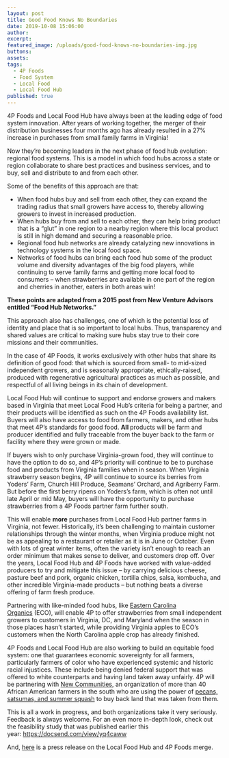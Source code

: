 ```yaml
---
layout: post
title: Good Food Knows No Boundaries
date: 2019-10-08 15:06:00
author:
excerpt:
featured_image: /uploads/good-food-knows-no-boundaries-img.jpg
buttons:
assets:
tags:
  - 4P Foods
  - Food System
  - Local Food
  - Local Food Hub
published: true  
---
```


<div class="editable"><p>4P Foods and Local Food Hub have always been at the leading edge of food system innovation. After years of working together, the merger of their distribution businesses four months ago has already resulted in a 27% increase in purchases from small family farms in Virginia!</p><p>Now they&rsquo;re becoming leaders in the next phase of food hub evolution: regional food systems. This is a model in which food hubs across a state or region collaborate to share best practices and business services, and to buy, sell and distribute to and from each other.&nbsp;</p><p>Some of the benefits of this approach are that:</p><ul><li>When food hubs buy and sell from each other, they can expand the trading radius that small growers have access to, thereby allowing growers to invest in increased production.</li><li>When hubs buy from and sell to each other, they can help bring product that is a &ldquo;glut&rdquo; in one region to a nearby region where this local product is still in high demand and securing a reasonable price.</li><li>Regional food hub networks are already catalyzing new innovations in technology systems in the local food space.</li><li>Networks of food hubs can bring each food hub some of the product volume and diversity advantages of the big food players, while continuing to serve family farms and getting more local food to consumers &ndash; when strawberries are available in one part of the region and cherries in another, eaters in both areas win!</li></ul><p><strong>These points are adapted from a 2015 post from New Venture Advisors entitled &ldquo;Food Hub Networks.&rdquo;</strong></p><p>This approach also has challenges, one of which is the potential loss of identity and place that is so important to local hubs. Thus, transparency and shared values are critical to making sure hubs stay true to their core missions and their communities.&nbsp;</p><p>In the case of 4P Foods, it works exclusively with other hubs that share its definition of good food: that which is sourced from small- to mid-sized independent growers, and is seasonally appropriate, ethically-raised, produced with regenerative agricultural practices as much as possible, and respectful of all living beings in its chain of development.&nbsp;</p><p>Local Food Hub will continue to support and endorse growers and makers based in Virginia that meet Local Food Hub&rsquo;s criteria for being a partner, and their products will be identified as such on the 4P Foods availability list. Buyers will also have access to food from farmers, makers, and other hubs that meet 4P&rsquo;s standards for good food.&nbsp;<b>All&nbsp;</b>products will be farm and producer identified and fully traceable from the buyer back to the farm or facility where they were grown or made.&nbsp;</p><p>If buyers wish to only purchase Virginia-grown food, they will continue to have the option to do so, and 4P&rsquo;s priority will continue to be to purchase food and products from Virginia families when in season. When Virginia strawberry season begins, 4P will continue to source its berries from Yoders&rsquo; Farm, Church Hill Produce, Seamans&rsquo; Orchard, and Agriberry Farm. But before the first berry ripens on Yoders&rsquo;s farm, which is often not until late April or mid May, buyers will have the opportunity to purchase strawberries from a 4P Foods partner farm further south.&nbsp;</p><p>This will enable&nbsp;<b>more</b>&nbsp;purchases from Local Food Hub partner farms in Virginia, not fewer. Historically, it&rsquo;s been challenging to maintain customer relationships through the winter months, when Virginia produce might not be as appealing to a restaurant or retailer as it is in June or October. Even with lots of great winter items, often the variety isn&rsquo;t enough to reach an order minimum that makes sense to deliver, and customers drop off. Over the years, Local Food Hub and 4P Foods have worked with value-added producers to try and mitigate this issue &ndash; by carrying delicious cheese, pasture beef and pork, organic chicken, tortilla chips, salsa, kombucha, and other incredible Virginia-made products &ndash; but nothing beats a diverse offering of farm fresh produce.&nbsp;</p><p>Partnering with like-minded food hubs, like&nbsp;<a href="http://www.easterncarolinaorganics.com/">Eastern Carolina Organics</a>&nbsp;(ECO), will enable 4P to offer strawberries from small independent growers to customers in Virginia, DC, and Maryland when the season in those places hasn&rsquo;t started, while providing Virginia apples to ECO&rsquo;s customers when the North Carolina apple crop has already finished.&nbsp;</p><p>4P Foods and Local Food Hub are also working to build an equitable food system: one that guarantees economic sovereignty for all farmers, particularly farmers of color who have experienced systemic and historic racial injustices. These include being denied federal support that was offered to white counterparts and having land taken away unfairly. 4P will be partnering with&nbsp;<a href="https://civileats.com/2019/08/16/how-a-black-farming-community-found-justice/">New Communities</a>, an organization of more than 40 African American farmers in the south who are using the power of&nbsp;<a href="https://www.newcommunitiesinc.com/resora.html">pecans, satsumas, and summer squash</a>&nbsp;to buy back land that was taken from them.&nbsp;</p><p>This is all a work in progress, and both organizations take it very seriously. Feedback is always welcome. For an even more in-depth look, check out the feasibility study that was published earlier this year:&nbsp;<a href="https://docsend.com/view/yq4caww">https://docsend.com/view/yq4caww</a></p><p>And,&nbsp;<a href="https://www.localfoodhub.org/news/prlfh4p/">here</a>&nbsp;is a press release on the Local Food Hub and 4P Foods merge.</p></div>